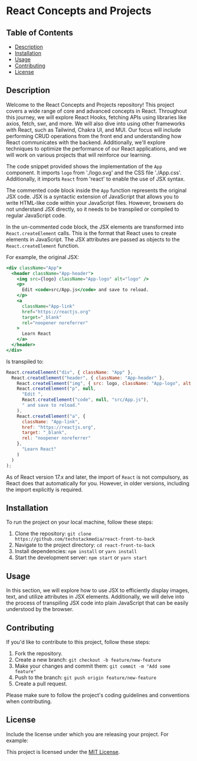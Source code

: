 # React Concepts and Projects

## Table of Contents

- [Description](#description)
- [Installation](#installation)
- [Usage](#usage)
- [Contributing](#contributing)
- [License](#license)

## Description

Welcome to the React Concepts and Projects repository! This project covers a wide range of core and advanced concepts in React. Throughout this journey, we will explore React Hooks, fetching APIs using libraries like axios, fetch, swr, and more. We will also dive into using other frameworks with React, such as Tailwind, Chakra UI, and MUI. Our focus will include performing CRUD operations from the front end and understanding how React communicates with the backend. Additionally, we'll explore techniques to optimize the performance of our React applications, and we will work on various projects that will reinforce our learning.

The code snippet provided shows the implementation of the `App` component. It imports `logo` from './logo.svg' and the CSS file './App.css'. Additionally, it imports `React` from 'react' to enable the use of JSX syntax.

The commented code block inside the `App` function represents the original JSX code. JSX is a syntactic extension of JavaScript that allows you to write HTML-like code within your JavaScript files. However, browsers do not understand JSX directly, so it needs to be transpiled or compiled to regular JavaScript code.

In the un-commented code block, the JSX elements are transformed into `React.createElement` calls. This is the format that React uses to create elements in JavaScript. The JSX attributes are passed as objects to the `React.createElement` function.

For example, the original JSX:

```jsx
<div className="App">
  <header className="App-header">
    <img src={logo} className="App-logo" alt="logo" />
    <p>
      Edit <code>src/App.js</code> and save to reload.
    </p>
    <a
      className="App-link"
      href="https://reactjs.org"
      target="_blank"
      rel="noopener noreferrer"
    >
      Learn React
    </a>
  </header>
</div>
```

Is transpiled to:

```jsx
React.createElement("div", { className: "App" },
  React.createElement("header", { className: "App-header" },
    React.createElement("img", { src: logo, className: "App-logo", alt: "logo" }),
    React.createElement("p", null,
      "Edit ",
      React.createElement("code", null, "src/App.js"),
      " and save to reload."
    ),
    React.createElement("a", {
      className: "App-link",
      href: "https://reactjs.org",
      target: "_blank",
      rel: "noopener noreferrer"
    },
      "Learn React"
    )
  )
);
```

As of React version 17.x and later, the import of `React` is not compulsory, as React does that automatically for you. However, in older versions, including the import explicitly is required.

## Installation

To run the project on your local machine, follow these steps:

1. Clone the repository: `git clone https://github.com/techstackmedia/react-front-to-back`
2. Navigate to the project directory: `cd react-front-to-back`
3. Install dependencies: `npm install` or `yarn install`
4. Start the development server: `npm start` or `yarn start`

## Usage

In this section, we will explore how to use JSX to efficiently display images, text, and utilize attributes in JSX elements. Additionally, we will delve into the process of transpiling JSX code into plain JavaScript that can be easily understood by the browser.

## Contributing

If you'd like to contribute to this project, follow these steps:

1. Fork the repository.
2. Create a new branch: `git checkout -b feature/new-feature`
3. Make your changes and commit them: `git commit -m "Add some feature"`
4. Push to the branch: `git push origin feature/new-feature`
5. Create a pull request.

Please make sure to follow the project's coding guidelines and conventions when contributing.

## License

Include the license under which you are releasing your project. For example:

This project is licensed under the [MIT License](https://opensource.org/licenses/MIT).

